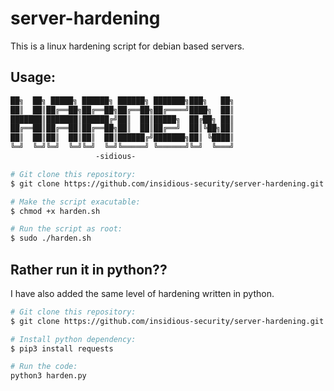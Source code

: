 # server-hardening

This is a linux hardening script for debian based servers.

## Usage:

```bash
██╗  ██╗ █████╗ ██████╗ ██████╗ ███████╗███╗   ██╗
██║  ██║██╔══██╗██╔══██╗██╔══██╗██╔════╝████╗  ██║
███████║███████║██████╔╝██║  ██║█████╗  ██╔██╗ ██║
██╔══██║██╔══██║██╔══██╗██║  ██║██╔══╝  ██║╚██╗██║
██║  ██║██║  ██║██║  ██║██████╔╝███████╗██║ ╚████║
╚═╝  ╚═╝╚═╝  ╚═╝╚═╝  ╚═╝╚═════╝ ╚══════╝╚═╝  ╚═══╝
                   -sidious-

# Git clone this repository:
$ git clone https://github.com/insidious-security/server-hardening.git

# Make the script exacutable:
$ chmod +x harden.sh

# Run the script as root:
$ sudo ./harden.sh
```
## Rather run it in python??
I have also added the same level of hardening written in python.

```bash
# Git clone this repository:
$ git clone https://github.com/insidious-security/server-hardening.git

# Install python dependency:
$ pip3 install requests 

# Run the code:
python3 harden.py
